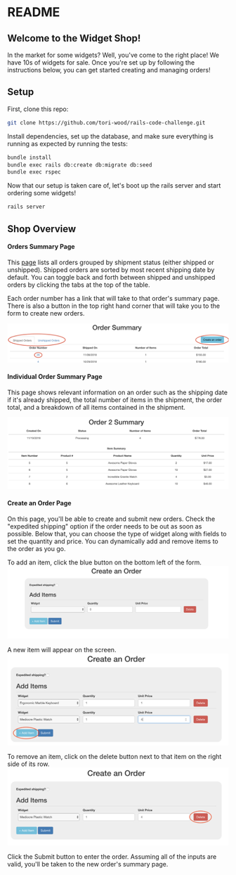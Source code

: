 # README

## Welcome to the Widget Shop!
In the market for some widgets? Well, you've come to the right place! We have 10s of widgets for sale. Once you're set up by following the instructions below, you can get started creating and managing orders!

## Setup
First, clone this repo:
```bash
git clone https://github.com/tori-wood/rails-code-challenge.git
```
Install dependencies, set up the database, and make sure everything is running as expected by running the tests:
```bash
bundle install
bundle exec rails db:create db:migrate db:seed
bundle exec rspec
```
Now that our setup is taken care of, let's boot up the rails server and start ordering some widgets!
```bash
rails server
```

## Shop Overview
#### Orders Summary Page
This [page](http://localhost:3000/) lists all orders grouped by shipment status (either shipped or unshipped). Shipped orders are sorted by most recent shipping date by default. You can toggle back and forth between shipped and unshipped orders by clicking the tabs at the top of the table.

Each order number has a link that will take to that order's summary page. There is also a button in the top right hand corner that will take you to the form to create new orders.

![Orders Summary Page](documentation_images/order_summary_page.png)

#### Individual Order Summary Page
This page shows relevant information on an order such as the shipping date if it's already shipped, the total number of items in the shipment, the order total, and a breakdown of all items contained in the shipment.

![Individual Order Summary Page](documentation_images/individual_order_summary_page.png)

#### Create an Order Page
On this page, you'll be able to create and submit new orders. Check the "expedited shipping" option if the order needs to be out as soon as possible. Below that, you can choose the type of widget along with fields to set the quantity and price. You can dynamically add and remove items to the order as you go.

To add an item, click the blue button on the bottom left of the form.
![Create an Order Page](documentation_images/create_an_order_page.png)

A new item will appear on the screen.
![Added Item](documentation_images/add_item.png)

To remove an item, click on the delete button next to that item on the right side of its row.
![Removed Item](documentation_images/remove_item.png)

Click the Submit button to enter the order. Assuming all of the inputs are valid, you'll be taken to the new order's summary page.
